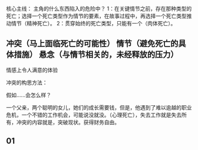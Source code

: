 核心主线：
主角的什么东西陷入的危险中？
1：在关键情节之前，存在那种类型的死亡；选择一个死亡类型作为情节的要素，在故事过程中，再选择一个死亡类型推动情节（精神死亡）。
2：贯穿始终的死亡类型，只能有一个（肉体死亡）。

冲突（马上面临死亡的可能性）
情节（避免死亡的具体措施）
悬念（与情节相关的，未经释放的压力）
---- 
情感上令人满意的体验

冲突的构思方法：

假如......会怎么样？


一个父亲，两个聪明的女儿，她们的成长需要钱，但是，他遇到了难以逾越的职业危机，一个不错的工作机会，可能说没就没。（心理死亡），失去工作就是失去所有，冲突的内容就是，突破现状。获得财务自由。

## 01
